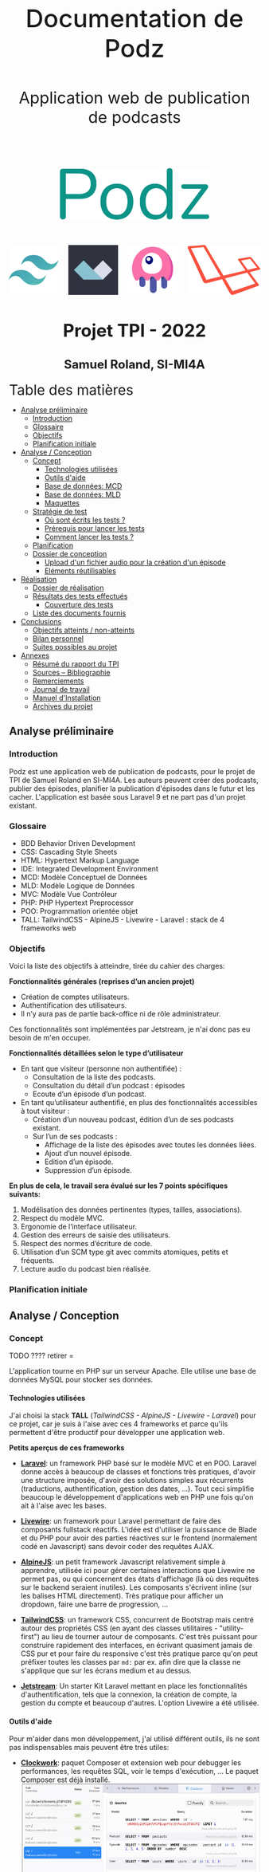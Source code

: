 <div style="text-align: center; padding-top: 150px;">
<p style="text-align: center; border: none; font-size: 50px; font-weight: 500;">Documentation de Podz</p>
<p style="text-align: center; border: none; font-size: 2rem;">Application web de publication de podcasts</p>
<div style="display:flex; padding: 50px 100px; justify-content: center; font-family: Fira Code;">
<img src="logo.png" style="box-shadow: none">
</div>
<div style="display: flex; justify-content: center; margin-bottom: 50px;">
<img style="box-shadow: none; height: 100px; margin: 0px 10px;" src="imgs/tailwind.png" />
<img style="box-shadow: none; height: 100px; margin: 0px 10px;" src="imgs/alpine.png" />
<img style="box-shadow: none; height: 100px; margin: 0px 10px;" src="imgs/livewire.png" />
<img style="box-shadow: none; height: 100px; margin: 0px 10px;" src="imgs/laravel.png" />
</div>

<h2 style="text-align: center; border: none; font-size: 35px;">Projet TPI - 2022</h2>
<h2 style="text-align: center; border: none; font-size: 1.5rem;">Samuel Roland, SI-MI4A</h2>
</div>

<div class="page"/> 

<div class="toc">

<div style="font-size: 28px; margin-top: 20px;">Table des matières</div>

- [Analyse préliminaire](#analyse-préliminaire)
  - [Introduction](#introduction)
  - [Glossaire](#glossaire)
  - [Objectifs](#objectifs)
  - [Planification initiale](#planification-initiale)
- [Analyse / Conception](#analyse--conception)
  - [Concept](#concept)
    - [Technologies utilisées](#technologies-utilisées)
    - [Outils d'aide](#outils-daide)
    - [Base de données: MCD](#base-de-données-mcd)
    - [Base de données: MLD](#base-de-données-mld)
    - [Maquettes](#maquettes)
  - [Stratégie de test](#stratégie-de-test)
    - [Où sont écrits les tests ?](#où-sont-écrits-les-tests-)
    - [Prérequis pour lancer les tests](#prérequis-pour-lancer-les-tests)
    - [Comment lancer les tests ?](#comment-lancer-les-tests-)
  - [Planification](#planification)
  - [Dossier de conception](#dossier-de-conception)
    - [Upload d'un fichier audio pour la création d'un épisode](#upload-dun-fichier-audio-pour-la-création-dun-épisode)
    - [Eléments réutilisables](#eléments-réutilisables)
- [Réalisation](#réalisation)
  - [Dossier de réalisation](#dossier-de-réalisation)
  - [Résultats des tests effectués](#résultats-des-tests-effectués)
    - [Couverture des tests](#couverture-des-tests)
  - [Liste des documents fournis](#liste-des-documents-fournis)
- [Conclusions](#conclusions)
  - [Objectifs atteints / non-atteints](#objectifs-atteints--non-atteints)
  - [Bilan personnel](#bilan-personnel)
  - [Suites possibles au projet](#suites-possibles-au-projet)
- [Annexes](#annexes)
  - [Résumé du rapport du TPI](#résumé-du-rapport-du-tpi)
  - [Sources – Bibliographie](#sources--bibliographie)
  - [Remerciements](#remerciements)
  - [Journal de travail](#journal-de-travail)
  - [Manuel d'Installation](#manuel-dinstallation)
  - [Archives du projet](#archives-du-projet)

</div>

<div class="page"/><!-- saut de page -->

## Analyse préliminaire
### Introduction

Podz est une application web de publication de podcasts, pour le projet de TPI de Samuel Roland en SI-MI4A. Les auteurs peuvent créer des podcasts, publier des épisodes, planifier la publication d'épisodes dans le futur et les cacher. L'application est basée sous Laravel 9 et ne part pas d'un projet existant. <!-- pas "part de zéro" -->

### Glossaire

- BDD Behavior Driven Development
- CSS: Cascading Style Sheets
- HTML: Hypertext Markup Language
- IDE: Integrated Development Environment
- MCD: Modèle Conceptuel de Données
- MLD: Modèle Logique de Données
- MVC: Modèle Vue Contrôleur
- PHP: PHP Hypertext Preprocessor
- POO: Programmation orientée objet
- TALL: TailwindCSS - AlpineJS - Livewire - Laravel : stack de 4 frameworks web

### Objectifs

Voici la liste des objectifs à atteindre, tirée du cahier des charges:

**Fonctionnalités générales (reprises d’un ancien projet)**
- Création de comptes utilisateurs.
- Authentification des utilisateurs.
- Il n’y aura pas de partie back-office ni de rôle administrateur.

Ces fonctionnalités sont implémentées par Jetstream, je n'ai donc pas eu besoin de m'en occuper.

**Fonctionnalités détaillées selon le type d’utilisateur**
- En tant que visiteur (personne non authentifiée) :
  - Consultation de la liste des podcasts.
  - Consultation du détail d’un podcast : épisodes
  - Ecoute d’un épisode d’un podcast.
- En tant qu’utilisateur authentifié, en plus des fonctionnalités accessibles à tout visiteur :
    - Création d’un nouveau podcast, édition d’un de ses podcasts existant.  
  - Sur l’un de ses podcasts :
    - Affichage de la liste des épisodes avec toutes les données liées.
    - Ajout d’un nouvel épisode.
    - Edition d’un épisode.
    - Suppression d’un épisode.

**En plus de cela, le travail sera évalué sur les 7 points spécifiques suivants:**
1. Modélisation des données pertinentes (types, tailles, associations).
1. Respect du modèle MVC.
1. Ergonomie de l’interface utilisateur.
1. Gestion des erreurs de saisie des utilisateurs.
1. Respect des normes d’écriture de code.
1. Utilisation d’un SCM type git avec commits atomiques, petits et fréquents.
1. Lecture audio du podcast bien réalisée.

### Planification initiale
<!--
Ce chapitre montre la planification du projet. Celui-ci peut être découpé en tâches qui seront planifiées. Il s'agit de la première planification du projet, celle-ci devra être revue après l'analyse. Cette planification sera présentée sous la forme d'un diagramme.

Ces éléments peuvent être repris des spécifications de départ.
-->
<div class="page"/>

## Analyse / Conception
### Concept

TODO ???? retirer =

L'application tourne en PHP sur un serveur Apache. Elle utilise une base de données MySQL pour stocker ses données.

#### Technologies utilisées
J'ai choisi la stack **TALL** (*TailwindCSS - AlpineJS - Livewire - Laravel*) pour ce projet, car je suis à l'aise avec ces 4 frameworks et parce qu'ils permettent d'être productif pour développer une application web.

**Petits aperçus de ces frameworks**
- **[Laravel](https://laravel.com/)**: un framework PHP basé sur le modèle MVC et en POO. Laravel donne accès à beaucoup de classes et fonctions très pratiques, d'avoir une structure imposée, d'avoir des solutions simples aux récurrents (traductions, authentification, gestion des dates, ...). Tout ceci simplifie beaucoup le développement d'applications web en PHP une fois qu'on ait à l'aise avec les bases.
- **[Livewire](https://laravel-livewire.com/)**: un framework pour Laravel permettant de faire des composants fullstack réactifs. L'idée est d'utiliser la puissance de Blade et du PHP pour avoir des parties réactives sur le frontend (normalement codé en Javascript) sans devoir coder des requêtes AJAX.
- **[AlpineJS](https://alpinejs.dev/)**: un petit framework Javascript relativement simple à apprendre, utilisée ici pour gérer certaines interactions que Livewire ne permet pas, ou qui concernent des états d'affichage (là où des requêtes sur le backend seraient inutiles). Les composants s'écrivent inline (sur les balises HTML directement). Très pratique pour afficher un dropdown, faire une barre de progression, ...
- **[TailwindCSS](https://tailwindcss.com/)**: un framework CSS, concurrent de Bootstrap mais centré autour des propriétés CSS (en ayant des classes utilitaires - "utility-first") au lieu de tourner autour de composants. C'est très puissant pour construire rapidement des interfaces, en écrivant quasiment jamais de CSS pur et pour faire du responsive c'est très pratique parce qu'on peut préfixer toutes les classes par `md:` par ex. afin dire que la classe ne s'applique que sur les écrans medium et au dessus.

- **[Jetstream](https://jetstream.laravel.com/2.x/introduction.html)**: Un starter Kit Laravel mettant en place les fonctionnalités d'authentification, tels que la connexion, la création de compte, la gestion du compte et beaucoup d'autres. L'option Livewire a été utilisée.

<div class="page"/>

#### Outils d'aide
Pour m'aider dans mon développement, j'ai utilisé différent outils, ils ne sont pas indispensables mais peuvent être très utiles:
- **[Clockwork](https://underground.works/clockwork/)**: paquet Composer et extension web pour debugger les performances, les requêtes SQL, voir le temps d'exécution, ... Le paquet Composer est déjà installé.
![clockwork](imgs/clockwork.png)
- **[Laravel Valet](https://laravel.com/docs/9.x/valet)**: fait tourner des serveurs web avec Nginx les rendant accessibles via des domaines en .test. Ce qui me permet de faire tourner mon serveur sous `podz.test` sans avoir besoin de me soucier de démarrer et d'arrêter ce serveur ni de gérer plusieurs ports quand plusieurs serveurs sont allumés. Fonctionne pour MacOS, mais des forks pour [Windows](https://github.com/cretueusebiu/valet-windows) et [Linux](https://cpriego.github.io/valet-linux/) existent également. Attention à bien suivre la procédure d'installation pour ne pas être coupé d'internet à cause du DNS local mal configuré.
![valet](imgs/valet.png)

</div>

<div class="page"/>

#### Base de données: MCD
![MCD](MCD.png)
</div>

**Spécificités dans Episodes**:
- Les combinaisons du Numéro et du podcast lié, ainsi que le titre et le podcast lié, sont uniques (exemple: on ne peut pas avoir 2 fois un épisode 4 du podcast "Summer stories", et on ne peut pas avoir 2 fois un épisode nommé "Summer 2020 review" du podcast "Summer stories").
- La date de création est définie par la date de création de l'épisode sur la plateforme (avec l'upload du fichier), peu importe ses autres informations (la publication ou l'état caché n'a pas d'influence sur cette date). Cette date ne change jamais et est affichée qu'à l'auteur.
- La date de publication peut être dans le passé ou mais aussi dans le futur. Si elle est dans le futur, l'épisode n'est pas encore publié (jusqu'à la date définie). Ceci permet de programmer dans le futur une publication.
- Le champ Caché est par défaut à Faux et n'a pas d'effet dans ce cas. S'il est Vrai, l'épisode ne sera pas visible dans les détails du podcast.

**Spécificités dans Podcasts**:
- La combinaison du titre et de l'auteur est unique. Exemple: Michelle ne peut pas publier 2 podcasts s'appelant "My story", par contre Michelle et Bob peuvent chacun publier 1 podcast nommé "My story".

<div class="together">

#### Base de données: MLD

![MLD](MLD.png)

</div>

Ce MLD n'a pas été fait à la main mais a été rétro-ingéniéré depuis la base de données, après avoir codé les migrations. Certains champs sont créés par une migration générée par Jetstream, je n'en ai pas besoin mais je ne vais pas les retirer au risque de casser certaines parties existantes. Ce MLD omet volontairement les tables générées par Laravel et propres à chaque application Laravel (`sessions`, `migrations`, ...), une partie provient de migrations créées par Jetstream. Ne vous étonnez donc pas de trouver d'autres tables dans la base de données, je ne les utilise pas directement. 

todo: documenter spécificités.
Les champs `created_at` et `updated_at` sont gérés automatiquement par Laravel, je n'utilise que le `created_at` en lecture seulement.

<!--
Le concept complet avec toutes ses annexes :

Par exemple : 
•	Multimédia: carte de site, maquettes papier, story board préliminaire, …
•	Bases de données: interfaces graphiques, modèle conceptuel.
•	Programmation: interfaces graphiques, maquettes, analyse fonctionnelle…
•	…
-->
<div class="together">

#### Maquettes
Pour pouvoir utiliser les fonctionnalités requises, voici la liste complète des pages nécessaires et leur maquette:

- Page Connexion
- Page Inscription
- Page Liste des podcasts
- Page Page Détails d'un podcast
  - Vue visiteur
  - Vue Détails et édition pour auteur
- Page Création d'un podcast

</div>

**Page Connexion**  
![page](models/Connexion.png)

**Page Inscription**  
![page](models/Inscription.png)

<div class="together">

**Page Liste des podcasts**  
Cette page est visible publiquement et c'est la page par défaut de l'application, on y accède également via le bouton Podcasts en haut à gauche. On peut cliquer sur un podcast pour accéder à ses détails.
![page](models/Podcasts_page.png)

</div>

<div class="together">

**Page Détails d'un podcast**

**Vue visiteur**  
Les visiteurs ne voient que les épisodes qui sont visibles et qu'une partie de leurs informations. Ils ne voient que le numéro, le titre, la description, l'audio et la date (mais sans l'heure et la minute de publication).
![page](models/Page_d%C3%A9tails_podcast_visiteur.png)
</div>

<div class="together">

**Vue Détails et édition pour auteur**  
L'auteur voit toutes les informations de ses podcasts contrairement au visiteur. L'auteur a une vue visiteur sur les podcasts qui ne lui appartiennent pas. Nous sommes le 09.05.2022 dans cette maquette, l'épisode 4 est caché et le 5 est planifié pour le 10.05.2022 à 15:08. L'épisode 4 est caché parce que l'auteur a décidé après coup de le remettre en privé. Voici l'apparance de la page quand un auteur la charge.
![page](models/Page_d%C3%A9tails_podcast_auteur.png)
</div>

<div class="together">

Quand l'auteur clique sur les icônes d'édition, des formulaires s'affichent pour les éléments sélectionnés afin de permettre l'édition ou la suppression. Ici l'auteur crée un 5 ème épisode planifiée qui ne sera publié que le lendemain à 15h08. On peut éditer plusieurs éléments à la fois, il n'y aura pas de conflit.
![page](models/Page_d%C3%A9tails_podcast_panneaux_%C3%A9dition.png)

</div>

<div class="together">

**Page Création d'un podcast**  
Simple formulaire pour créer un nouveau podcast, avec affichage des erreurs en dessous des champs si jamais les valeurs rentrées sont invalides.
![page](models/Page_cr%C3%A9er_podcast.png)
</div>

<div class="together">

### Stratégie de test

<!--

Décrire la stratégie globale de test: 

•	types de des tests et ordre dans lequel ils seront effectués.
•	les moyens à mettre en œuvre.
•	couverture des tests (tests exhaustifs ou non, si non, pourquoi ?).
•	données de test à prévoir (données réelles ?).
•	les testeurs extérieurs éventuels.
-->

Cette section concerne la manière dont est testé Podz durant le projet et à la fin. Je teste manuellement les fonctionnalités dans son navigateur (Firefox) et écrit aussi des tests automatisés avec PHPUnit (un framework PHP de tests). La plupart des fonctionnalités sont couvertes par ces tests automatisés et quand cela n'est pas le cas, je regarde à la main si cela fonctionne. Les factories et le seeder écrits sont également très utile pour les tests. 

La stratégie de développement est le BDD (Behavior Driven Development). Cela consiste à écrire des tests qui testent le comportement avant de coder, s'assurer que le test plante, puis développer jusqu'à que le test passe. Ensuite on peut refactoriser pour augmenter la qualité tout en s'assurant que cela fonctionne.  
Toute la suite de tests est lancée très fréquemment (plusieurs fois par jour) pour s'assurer qu'une nouvelle fonctionnalité n'a pas cassé une autre en chemin.
</div>
<!-- todo: check BDD meaning -->

#### Où sont écrits les tests ?
Tous les tests se trouve dans le dossier `tests` à la racine du repository. Le dossier `Feature` contient les tests fonctionnels, `Unit` les tests unitaires et `Jetstream` les tests créé par Jetstream (ces derniers ont été déplacé de `Feature` afin de ne pas les exécuter constamment).

#### Prérequis pour lancer les tests
Il est nécessaire d'avoir mis en place le projet et d'avoir l'extension PHP SQLite.

<!-- todo: à corriger -->
Avant chaque test, on retourne à l'état initiale grâce au trait `RefreshDatabase`. Puis le seeder `DatabaseSeeder` s'exécute graĉe au `$seed` défini à `true`. Ces 2 configurations sont faites dans `tests/TestCase.php`, ce qui permet au final que tous les tests sont lancées sur une base de données propre et remplie.

Afin de ne pas impacter la base de données de développement, les tests sont lancés sur une base de données SQLite en mémoire. Voici les lignes en bas du fichier de configuration de PHPUnit `phpunit.xml`, qui redéfinit 2 variables d'environnement permettant d'avoir une base de données en RAM.
```xml
<env name="DB_DATABASE" value=":memory:"/>
<env name="DB_CONNECTION" value="sqlite"/>
```

#### Comment lancer les tests ?
Il y a différentes manières de lancer les tests dans un terminal dans le dossier du projet:
- `./vendor/bin/phpunit`
- `php artisan test`
- `phpunit` (si phpunit a été installé séparement)

Les tests en dehors du dossier `tests/Unit` et `tests/Feature` ne seront pas lancés. Pour exécuter les tests de Jetstream si besoin, il faut lancer `php artisan test tests/Jetstream`.

Vous pouvez passer des paramètres à `phpunit` (aussi possible pour la commande `php artisan test`).

**Exemples**:
1. pour exécuter seulement 1 test nommé `podcasts_page_exists`:  
`php artisan test --filter podcasts_page_exists`
1. pour exécuter une classe de tests donnée:  
`php artisan test tests/Feature/PodcastsTest.php`
1. pour exécuter les tests d'un dossier:  
`php artisan test tests/Unit`

Je recommande de configurer un raccourci dans votre IDE pour lancer les tests. J'ai utilisé ce réglage de raccourci dans VSCode pour lancer tous les tests lors d'un `ctrl+t ctrl+t`
```json
{
    "key": "ctrl+t ctrl+t",
    "command": "workbench.action.terminal.sendSequence",
    "args": {
        "text": "php artisan test\u000D"
    }
}
```

### Planification

todo

<!--
Révision de la planification initiale du projet :

•	planning indiquant les dates de début et de fin du projet ainsi que le découpage connu des diverses phases. 
•	partage des tâches en cas de travail à plusieurs.

Il s’agit en principe de la planification définitive du projet. Elle peut être ensuite affinée (découpage des tâches). Si les délais doivent être ensuite modifiés, le responsable de projet doit être avisé, et les raisons doivent être expliquées dans l’historique.
-->

### Dossier de conception

**Résumé des podcasts**  
Sur la page Podcasts, il y a un résumé des descriptions des podcasts, qui se limitent à 150 charactères (+3 petits points), puisque la description est trop longue pour être affichée entièrement et l'utilisation de `text-overflow: ellipsis` en CSS sur plusieurs lignes n'est pas très simple. Raccourcir en PHP était donc l'autre solution. Un attribute `summary` de la classe `Podcast` permet de récuperer facilement ce résumé. Si la description est plus courte que la limite, la description est utilisée.

**Visibilité des épisodes**
Pour qu'un épisode soit visible publiquement il faut que sa date de publication soit dans le passé et que son état Caché soit Faux. Si cette condition n'est pas vraie, l'épisode n'est visible que par l'auteur.

**Traduction**  
Pour que les messages d'erreurs soient en français. J'utilise le système d'internationalisation de Laravel et j'ai défini le français comme langue par défaut et l'anglais comme langue de repli ("fallback language") au cas où quelquechose n'aurait pas été traduit en français. J'ai dupliqué le fichier `lang/fr/validation.php` à partir `lang/en/validation.php` et j'ai traduit les quelques messages d'erreurs que j'utilisais.

**Routes**  
J'ai suivi les conventions des noms et URLs des routes comme pour les controlleurs resources (je n'en ai pas utilisé dans ce projet).

![laravel-doc-image](imgs/routes-convention.png)
[*Tiré de la documentation de Laravel*](https://laravel.com/docs/9.x/controllers#actions-handled-by-resource-controller)

<!--
Fournir tous les document de conception:

•	le choix du matériel HW
•	le choix des systèmes d'exploitation pour la réalisation et l'utilisation
•	le choix des outils logiciels pour la réalisation et l'utilisation
•	site web: réaliser les maquettes avec un logiciel, décrire toutes les animations sur papier, définir les mots-clés, choisir une formule d'hébergement, définir la méthode de mise à jour, …
•	bases de données: décrire le modèle relationnel, le contenu détaillé des tables (caractéristiques de chaque champs) et les requêtes.
•	programmation et scripts: organigramme, architecture du programme, découpage modulaire, entrées-sorties des modules, pseudo-code / structogramme…

Le dossier de conception devrait permettre de sous-traiter la réalisation du projet !
-->
#### Upload d'un fichier audio pour la création d'un épisode
J'ai décidé de fixer la taille maximum d'upload de fichiers à 150MB. Cette limite est fixée dans l'application, au niveau de la validation à la création d'un épisode.
Ces 2 paramètres dans la configuration de PHP (fichier `php.ini`) doivent être augmentées au dessus de 150MB: `upload_max_filesize` et `post_max_size`.

#### Eléments réutilisables

**Le composant Field**  
Un composant Blade permettant d'abstraire les éléments communs à tous les champs de formulaire: l'affichage du label, le design basique, l'affichage des erreurs de validations.

Propriétés du composant
| Nom           | Type   | Requis | Description                                                                                                           |
| ------------- | ------ | ------ | --------------------------------------------------------------------------------------------------------------------- |
| `name`        | String | Oui    | Le nom technique du champ, utilisé pour l'attribut `name` de l'input et par le `@error()` et par la fonction `old()`. |
| `label`       | String | Non    | Nom du label au dessus du champ.                                                                                      |
| `type`        | String | Non    | Type de l'`<input>`. Par défaut `text`. Si `textarea` est donné, une balise `<textarea>` est utilisée à la place.     |
| `placeholder` | String | Non    | Un placeholder qui est ajouté directement sur le champ.                                                               |
| `cssOnField`  | String | Non    | Des classes CSS qui sont ajoutées directement sur le champ.                                                           |

Tous les autres attributs non reconnus sont transférés à la `div` racine du composant, ce qui permet d'ajouter du style ou d'autres attributs HTML. Tous les attributs commençant par `wire:model` sont ajoutés au champ pour permettre l'utilisation de ce composant avec Livewire.

Exemple d'utilisation:
```html
<form action="{{ route('podcasts.store') }}" method="POST">
<x-field label="Title" name="title"></x-field>
<x-field label="Description" type="textarea" name="description"></x-field>
<x-field label="Date de naissance" type="date" name="user.date"></x-field>
[...]
</form>
```

Un autre exemple d'utilisation dans le cas d'un formulaire géré par Livewire:
```html
<div>
    <x-field 
        wire:keyup.enter="update" 
        placeholder="Rentrez un titre court et marquant." 
        label="Title" name="podcast.title" 
        wire:model.lazy="podcast.title">
    </x-field>
    <x-field 
        label="Description" type="textarea" 
        name="podcast.description" wire:model.lazy="podcast.description">
    </x-field>
    @csrf
    <button wire:click.prevent="update" class="btn mt-1">Enregistrer</button>
</div>
```


**Classes CSS et couleurs**  
J'ai défini 3 nouvelles couleurs Tailwind, qu'on peut utiliser partout où les couleurs sont utiles avec TailwindCSS (`border-green`, `text-lightblue`, ...)
```javascript
//Extrait de tailwind.config.js
colors: {
    'green': '#0d9488',
    'blue': '#0d1594',
    'lightblue': '#0d159414',
}
```

Il y a aussi des classes CSS qui peuvent être utilisées pour avoir un design commun à travers l'interface:
- `text-info`: pour les messages d'informations
- `btn`: pour les boutons

<div class="page"/>

## Réalisation
### Dossier de réalisation

<!-- réduire taille du texte pour éviter les overflow-->
**Structure du repository**  
Certains dossiers de Laravel moins pertinents ont été remplacés par des `...`. Seulement les dossiers et les fichiers à la racine sont affichés. Uniquement ceux que j'ai utilisé sont définis.

<pre class="text-sm">
podz                      <span>Racine du repository</span>
├─ app                    <span></span>
│   ├─ Actions            <span></span>
│   │   ├─ Fortify        <span></span>
│   │   └─ Jetstream      <span></span>
│   ├─ Console            <span></span>
│   ├─ Exceptions         <span></span>
│   ├─ Http               <span></span>
│   │   ├─ Controllers    <span>Les classes contrôleurs</span>
│   │   ├─ Livewire       <span></span>
│   │   └─ Middleware     <span></span>
│   ├─ Models             <span>Les classes modèles</span>
│   ├─ Providers          <span></span>
│   └─ View               <span>Les classes des vues, pour les composants Blade</span>
│       └─ Components     <span></span>
├─ ...                    <span></span>
├─ config                 <span>Les fichiers de configuration globaux</span>
├─ database               <span>Tout ce qui concerne la gestion de la base de données</span>
│   ├─ factories          <span>Les factories pour créer des données fictives</span>
│   ├─ migrations         <span>Les migrations pour définir la structure des tables</span>
│   └─ seeders            <span>Les seeders pour remplir la base de données avec les factories</span>
├─ docs                   <span>Dossier pour stocker les éléments de documentations (MCD, MLD)</span>
│   ├─ imgs               <span>Les images utilisées dans cette documentation</span>
│   ├─ models             <span>Les exports des maquettes</span>
│   └─ sources            <span>Les fichiers source binaires des maquettes, MCD et MLD</span>
├─ lang                   <span>Les fichiers de langues</span>
│   ├─ en                 <span></span>
│   └─ fr                 <span>Certaines traductions en français</span>
├─ public                 <span></span>
├─ resources              <span>Toutes les ressources utiles à générer nos vues</span>
│   ├─ css                <span>Style CSS global écrit dans app.css</span>
│   ├─ js                 <span>Javascript global écrit dans app.js</span>
│   ├─ markdown           <span></span>
│   └─ views              <span></span>
│       ├─ api            <span></span>
│       ├─ auth           <span></span>
│       ├─ components     <span></span>
│       ├─ layouts        <span>Contient le gabarit app.blade.php</span>
│       ├─ livewire       <span>Les vues pour Livewire</span>
│       ├─ podcasts       <span>Vues pour les podcasts</span>
│       ├─ profile        <span></span>
│       └─ vendor         <span></span>
│           └─ jetstream  <span>Les vues de Jetstream </span>
│               └─ ...    <span></span>
├─ routes                 <span>Configuration des routes dans web.php</span>
├─ storage                <span>Espace de stockage dédié</span>
│   ├─ app                <span>Dossier ciblé par le disque "local"</span>
│   │   ├─ public         <span>Dossier publiquement accessible et ciblé par le disque "public"</span>
│   │   └─ testing        <span>Fichiers audios de tests pour le développement</span>
│   ├─ clockwork          <span></span>
│   ├─ ...                <span></span>
│   └─ logs               <span>Emplacement de laravel.log</span>
├─ tests                  <span>Tests automatisés</span>
│   ├─ Feature            <span>Tests fonctionnels</span>
│   ├─ Jetstream          <span>Tests créés par Jetstream</span>
│   └─ Unit               <span>Tests unitaires</span>
│                         <span></span>
│   .editorconfig         <span></span>
│   .env.example          <span>Fichier .env d'exemple</span>                    
│   .gitattributes        <span></span>
│   .gitignore            <span></span>
│   .styleci.yml          <span></span>
│   artisan               <span>Le CLI artisan</span>
│   composer.json         <span>Liste des paquets Composer requis</span>
│   composer.lock         <span>Liste des paquets Composer installées et leur version</span>
│   package-lock.json     <span>Liste des paquets NPM installées et leur version</span>
│   package.json          <span>Liste des paquets NPM requis</span>
│   phpunit.xml           <span>Fichier de configuration de PhpUnit</span>
│   README.md             <span></span>
│   tailwind.config.js    <span>Configuration de Tailwind</span>
│   webpack.mix.js        <span>Configuration du build JS et CSS avec Webpack pour Mix</span>
</pre>

<!--

Décrire la réalisation "physique" de votre projet

•	les répertoires où le logiciel est installé
•	la liste de tous les fichiers et une rapide description de leur contenu (des noms qui parlent !)
•	les versions des systèmes d'exploitation et des outils logiciels
•	la description exacte du matériel
•	le numéro de version de votre produit !
•	programmation et scripts: librairies externes, dictionnaire des données, reconstruction du logiciel - cible à partir des sources.

NOTE : Evitez d’inclure les listings des sources, à moins que vous ne désiriez en expliquer une partie vous paraissant importante. Dans ce cas n’incluez que cette partie…
-->

### Résultats des tests effectués
<!-- Compléter temps !! -->
Cette capture montre le résultat des tests exécutés le YYY à YYY. Tous les tests passent.
![img](imgs/tests-results.png)

<!-- todo: check selenium and testing tools -->
Voici la liste complète des tests, les noms devraient permettre d'avoir une idée de ce qui est testé et quels cas sont couverts.

<!-- todo: update the list and names if changed in between! -->
1. **`Tests\Unit\EpisodeTest`**
    1. `path is well built`

2. **`Tests\Unit\PodcastTest`**
    1. `podcasts summary is correctly extracted`
    2. `podcasts summary doesnt extract when description length is already good`
    3. `get next number really gives next number`

3. **`Tests\Feature\EpisodeCreationTest`**
    1. `podcast details page uses episode creation component`
    2. `podcast details page doesnt use episode creation if not author`
    3. `episode creation works`
    4. `data are correctly validated`
    5. `audio file type is validated`
    6. `default value of the episode are set`
    7. `publishing fails silently if forbidden`
    8. `publishing 2 episodes with same title in a podcast is not possible`

4. **`Tests\Feature\EpisodeDeletionTest`**
    1. `episode deletion works`
    2. `episode deletion is only authorized to the author`

5. **`Tests\Feature\EpisodeUpdateTest`**
    1. `podcast details page uses episode update component`
    2. `podcast details page doesnt use episode update if not author`
    3. `episode update works`
    4. `data are correctly validated`
    5. `datetime value is set after mount`
    6. `update fails silently if forbidden`
    7. `updating title to another episode title in the same podcast fails`

6. **`Tests\Feature\PodcastCreationTest`**
    1. `create a podcast page exists`
    2. `create a podcast page is guarded`
    3. `store route is guarded`
    4. `podcast creation works`
    5. `podcast is not created on invalid request`
    6. `new podcast button is present`
    7. `new podcast button doesnt exist as visitor`

7. **`Tests\Feature\PodcastDetailsTest`**
    1. `podcasts details page exists`
    2. `podcast info component is included in the page`
    3. `all information are displayed for the author`
    4. `a message is displayed when no episode is published`
    5. `prefix text of future release date is displayed correctly for author`
    6. `release date displays only date for the public`
    7. `future episodes are not publicly visible`
    8. `past hidden episodes are nt visible for the public`
    9. `only required info are displayed publicly`

8. **`Tests\Feature\PodcastUpdateTest`**
    1. `podcast details page contains update component`
    2. `podcast details page doesnt contain update component as visitor and as non author`
    3. `details can be updated`
    4. `details must be valid`

9. **`Tests\Feature\PodcastsTest`**
    1. `podcasts page exists`
    2. `the page has title and description`
    3. `all podcasts are displayed with their data`


#### Couverture des tests
Comme les tests sont écrits et exécutés en PHP, les tests ne peuvent que tester le comportement backend. Les interactions frontend ne peuvent pas être testées avec les outils actuels.

Pour la plupart des fonctionnalités, j'ai suivi cette ordre pour décider des tests à écrire et de leur contenu:
1. D'abord écrire un test pour vérifier que la page existe ou que le composant testé est bien chargé dans une des pages.
2. Ensuite tester le comportement idéal (toutes les données valides) pour s'assurer que les données gérées ont bien été modifiées.
3. Puis tester les validations des données.
4. Et finalement valider les permissions de visibilité ou d'accès (ex: être sûr qu'un visiteur ne peut pas modifier un épisode ou ne peut pas voir d'épisode s'il est invisible).

<!-- check order and reorder if needed -->

**Ce que les tests ne couvrent pas**:
- Validation de la taille maximale d'upload d'un fichier pour la création d'épisode

Les tests manuels ont permis de vérifier que cela fonctionnait. Un test manuel avec un fichier mp3 de 170Mo a été fait plusieurs fois afin de vérifier la limite de 150Mo. En voici la démonstration:

![file-upload-error](imgs/file-upload-error.png)

<!--
### Erreurs restantes  

S'il reste encore des erreurs: 

•	Description détaillée
•	Conséquences sur l'utilisation du produit
•	Actions envisagées ou possibles
TODO: a retirer au dernier moment.
-->

### Liste des documents fournis
- Ce rapport de projet nommé "Documentation de Podz" <!-- nom du fichier -->
- Journal de travail
- README: contient la documentation d'installation du projet

<!--
todo: utile ?

Lister les documents fournis au client avec votre produit, en indiquant les numéros de versions 

•	le rapport de projet
•	le manuel d'Installation (en annexe)
•	le manuel d'Utilisation avec des exemples graphiques (en annexe)
•	autres…
-->

<div class="page"/>

## Conclusions
<!--

Développez en tous cas les points suivants:

•	Objectifs atteints / non-atteints
•	Points positifs / négatifs
•	Difficultés particulières
•	Suites possibles pour le projet (évolutions & améliorations)

 -->

### Objectifs atteints / non-atteints

Tous les objectifs fixés au départ ont été atteints.
| Objectif                                                                                      | Atteint ? |
| --------------------------------------------------------------------------------------------- | --------- |
| En tant que visiteur (personne non authentifiée) :                                            |           |
| <li>Consultation de la liste des podcasts.</li>                                               | Oui       |
| <li>Consultation du détail d’un podcast : épisodes  </li>                                     | Oui       |
| <li>Ecoute d’un épisode d’un podcast.    </li>                                                | Oui       |
| En tant qu’utilisateur authentifié, en plus des fonctionnalités accessibles à tout visiteur : |           |
| <li>Création d’un nouveau podcast, édition d’un de ses podcasts existant.    </li>            | Oui       |
| Sur l’un de ses podcasts :                                            </li>                   |           |
| <li>Affichage de la liste des épisodes avec toutes les données liées.  </li>                  | Oui       |
| <li>Ajout d’un nouvel épisode.                                           </li>                | Oui       |
| <li>Edition d’un épisode.                                          </li>                      | Oui       |
| <li>Suppression d’un épisode.                                       </li>                     | Oui       |

 <!-- ![podz en images](imgs/) todo -->

### Bilan personnel
J'ai eu beaucoup de plaisir à développer Podz, surtout avec l'écriture des tests. Contrairement à mon Pré-TPI où je n'avais pas pu terminer le développement et la documentation, je suis plutôt content d'avoir réussi à finir toutes les fonctionnalités demandées dans les temps et d'avoir pu faire correctement la documentation.  
Comme durant mon Pré-TPI, j'ai eu de la peine avec l'upload de fichiers, parce que je n'arrivais pas à écrire des tests correctement, je devais tester à la main et cela devenait vite chronophage. Grâce à l'aide M. Hurni mon chef de projet, j'ai pu changer de stratégie pour ces tests

### Suites possibles au projet
Pour la suite du projet.....
<div class="page"/>

## Annexes
<!-- todo: document séparé ?? -->
### Résumé du rapport du TPI
**Situation de départ**  
Le but du projet est de développer une application web avec Laravel de publication de podcasts. Pour les auteurs, il doit être possible de créer et modifier leurs podcasts, et créer, éditer et supprimer des épisodes dans leurs podcasts. Les épisodes doivent pouvoir être publiés dans le futur et caché par l'auteur si besoin. Le projet est parti de rien (il ne s'appuie pas sur un autre projet). J'ai choisi d'appeler l'application Podz.  
Les critères spécifiques demandaient de faire une modélisation des données pertinentes, de respecter les principes du modèle MVC, d'avoir une interface utilisateur propre et utilisable. Il était aussi demandé de suivre les normes d'écriture de code, d'utiliser un système de versionning en faisant des petits commits atomiques et fréquents. Les épisodes devaient aussi être correctement écoutables dans les navigateurs.

**Mise en oeuvre**  
En plus de l'utilisation du framework Laravel, j'y ai ajouté Livewire, AlpineJS et TailwindCSS. Ces 4 frameworks que j'avais utilisé en stage et pour des projets personnels forment la stack TALL et sont régulièrement utilisé dans l'écosystème Laravel.  
Pour ne pas avoir à développer la connexion et la création de compte, j'ai utilisé le starter kit Jetstream qui mettait déjà tout en place. J'ai fait mon MCD et MLD de ma base de données. J'ai réfléchi aux différentes pages nécessaires pour utiliser les fonctionnalités requises et j'ai fait des maquettes pour chacune des pages. La page de détails d'un podcast a en fait plusieurs vues, selon si l'on est visiteur ou auteur, et en tant qu'auteur on peut ouvrir ou fermer les formulaires pour modifier des épisodes ou les informations du podcast. Une fois cette analyse terminée, j'ai développé l'une après l'autre toutes les fonctionnalités demandées, tout en suivant ma planification. J'ai eu un peu d'avance au départ sur le premier sprint (j'ai avancé une tâche du sprint 2 au sprint 1) puis comme la création d'épisode avec l'upload de fichiers était plus complexe que je l'imaginais, j'ai eu un peu de retard sur mon planning, mais j'ai réussi à rattraper le retard à la fin et tout finir dans les temps.  
La particularité de mon TPI par rapport à d'autres élèves est que j'ai écrit de nombreux tests automatisés pour m'assurer que la majeure partie du comportement de mon application était correct et restait fonctionnel tout le long du projet. J'ai utilisé PHPUnit pour écrire ces tests. L'écriture a pris un peu de temps tout au long du projet, mais ils ont permis d'accélerer la validation du fonctionnement, j'ai ainsi pu éviter beaucoup d'essais à la main puisque j'avais confiance sur le fait que mon backend fonctionne. Il restait bien sûr à s'assurer que tout fonctionne comme prévu dans mon navigateur mais cela était plus rapide à déterminer.

**Résultats**  
Toutes les fonctionnalités demandées ont pu être implémentées et testées. La création d'un podcast se fait sur une page dédiée, tandis que l'édition d'un podcast, la création, modification et suppression d'épisodes se font toutes dans la même page Détails d'un podcast. Je n'ai pas eu de difficultés particulières à designer mon application, je n'ai donc pas eu besoin d'utiliser de template.

<div class="page"/>

### Sources – Bibliographie
Pour résoudre mes différents problèmes j'ai utilisé StackOverflow et les documentations officielles des 4 frameworks que j'utilise:
- **[Documentation de Laravel](https://laravel.com/docs)**
- **[Documentation de Livewire](https://laravel-livewire.com/docs)**
- **[Documentation de AlpineJS](https://alpinejs.dev/docs)**
- **[Documentation de TailwindCSS](https://tailwindcss.com/docs)**

J'ai aussi utilisé le site [**Mozilla Developer Network**](https://developer.mozilla.org/fr/) comme référence pour le HTML et le CSS.

- **Icônes**: les icônes ont été copié-collées (en SVG) depuis [heroicons.com](https://heroicons.com/), elle sont publiées sous licence MIT.

- [Liste des Types de médias, par l'IANA](https://www.iana.org/assignments/media-types/media-types.xhtml). Cette ressource m'a été utile pour trouver les types MIME des fichiers audios .ogg, .opus, et .mp3 pour la validation lors de la création d'épisode.

### Remerciements
J'aimerai remercier M. Hurni pour les retours et les conseils techniques qu'il m'a apporté au Pré-TPI et au TPI qui m'ont permis de progresser avec Laravel en général et l'écriture de tests. J'espère avoir pu utiliser au mieux ces feedbacks et continuer de m'améliorer continuellement sur Laravel et les autres frameworks à l'avenir, pour produire du code de qualité et maîtriser de plus en plus ces technologies.

Je remercie aussi Gatien Jayme pour sa relecture de ma documentation.

<!--

Liste des livres utilisés (Titre, auteur, date), des sites Internet (URL) consultés, des articles (Revue, date, titre, auteur)… Et de toutes les aides externes (noms)   
-->
### Journal de travail
Le journal est disponible en document séparé ou directement sur Github [en Markdown](https://github.com/samuelroland/podz/blob/main/docs/podz-journal.md) ou [en PDF](https://github.com/samuelroland/podz/blob/main/docs/podz-journal.md).

### Manuel d'Installation
Toutes les informations nécessaires à l'installation du projet se trouve dans le [README](https://github.com/samuelroland/podz/blob/main/README.md).

### Archives du projet 
- podz-code-samuel-roland.zip

<!-- todo -->

<!-- 
Media, … dans une fourre en plastique 
-->
